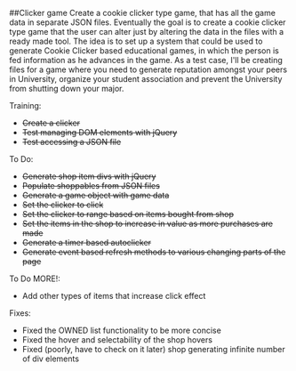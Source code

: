 ##Clicker game
Create a cookie clicker type game, that has all the game data in separate JSON files. Eventually the goal is to create a cookie clicker type game that the user can alter just by altering the data in the files with a ready made tool.
The idea is to set up a system that could be used to generate Cookie Clicker based educational games, in which the person is fed information as he advances in the game. As a test case, I'll be creating files for a game where you need to generate reputation amongst your peers in University, organize your student association and prevent the University from shutting down your major.

Training:
* ~~Create a clicker~~
* ~~Test managing DOM elements with jQuery~~
* ~~Test accessing a JSON file~~

To Do:
* ~~Generate shop item divs with jQuery~~
* ~~Populate shoppables from JSON files~~
* ~~Generate a game object with game data~~
* ~~Set the clicker to click~~
* ~~Set the clicker to range based on items bought from shop~~
* ~~Set the items in the shop to increase in value as more purchases are made~~
* ~~Generate a timer based autoclicker~~
* ~~Generate event based refresh methods to various changing parts of the page~~

To Do MORE!:
* Add other types of items that increase click effect

Fixes:
* Fixed the OWNED list functionality to be more concise
* Fixed the hover and selectability of the shop hovers
* Fixed (poorly, have to check on it later) shop generating infinite number of div elements

